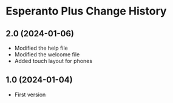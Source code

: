 Esperanto Plus Change History
=============================

2.0 (2024-01-06)
----------------
- Modified the help file
- Modified the welcome file
- Added touch layout for phones

1.0 (2024-01-04)
----------------
- First version

